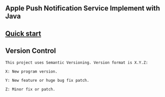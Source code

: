 
Apple Push Notification Service Implement with Java
---

[Quick start](https://github.com/teaey/apns4j/wiki)
---


Version Control
---

```
This project uses Semantic Versioning. Version format is X.Y.Z:

X: New program version.

Y: New feature or huge bug fix patch.

Z: Minor fix or patch.
```



